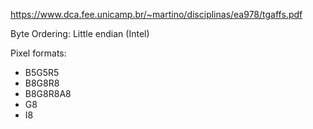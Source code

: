 https://www.dca.fee.unicamp.br/~martino/disciplinas/ea978/tgaffs.pdf

Byte Ordering: Little endian (Intel)

Pixel formats:
- B5G5R5
- B8G8R8
- B8G8R8A8
- G8
- I8